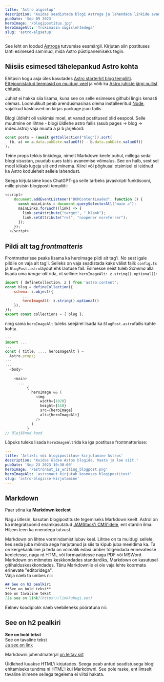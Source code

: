 ```yaml
---
title: 'Astro algsetup'
description: 'Kuidas seadistada blogi Astroga ja lahendada linkide avanemine. Ülevaade Markdownist ja selle integreerimisest Astro projektiga.'
pubDate: 'Sep 09 2023'
heroImage: '/blogipostitus.jpg'
heroImageAlt: 'Trükimasin sügislehtedega'
slug: 'astro-algsetup'
---
```


See leht on loodud [Astroga](https://astro.build) tutvumise eesmärgil. Kirjutan siin postituses lahti esimesed sammud, mida Astro püstipanemiseks tegin.

## Niisiis esimesed tähelepankud Astro kohta

Ehitasin kogu asja üles kasutades [Astro starterkit blog templiiti](https://github.com/withastro/astro/tree/main/examples/blog). [Ettejoonistatud teemasid on muidugi veel](https://astro.build/themes/) ja võib ka [Astro juhiste järgi nullist ehitada](https://docs.astro.build/en/tutorial/0-introduction/).

Juhist ei hakka siia lisama, kuna see on selle esimeses githubi lingis kenasti olemas. Loomulikult peab arendusmasinas olema installeeritud [Node](https://nodejs.org/en), vajalikud käsklused on kirjas package.json failis. 

Blogi üldleht oli vaikimisi moel, et vanad postitused olid eespool. Selle muutmine on lihtne - blogi üldlehe astro failis (asub pages -> blog -> index.astro) vaja muuta a ja b järjekord:
```javascript
const posts = (await getCollection("blog")).sort(
  (b, a) => a.data.pubDate.valueOf() - b.data.pubDate.valueOf()
);
```

Teine props tekkis linkidega, nimelt Markdown keele puhul, millega seda blogi sisustan, puudub uues tabis avanemise võimalus. See on halb, sest sel moel klikab lugeja siit end minema. Kiirel või põghusal otsimisel ei leidnud ka Astro kodulehelt sellele lahendust.

Seega kirjutasime koos ChatGPT-ga selle tarbeks javaskripti funktisooni, mille pistsin blogiposti templiiti:
```javascript
<script>
    document.addEventListener("DOMContentLoaded", function () {
      const mainLinks = document.querySelectorAll("main a");
      mainLinks.forEach((link) => {
        link.setAttribute("target", "_blank");
        link.setAttribute("rel", "noopener noreferrer");
      });
    });
  </script>
  ```
## Pildi alt tag *frontmatteris*
Frontmatterisse peaks lisama ka heroImage pildi alt tag'i. No sest igale pildile on vaja alt tag'i. Selleks on vaja seadistada kaks välist faili: `config.ts` ja `BlogPost.astro`layout ehk laotuse fail.
Esimesse neist tuleb *Schema* alla lisada oma *image-alt* rida, nt selline: `heroImageAlt: z.string().optional()`:
```javascript
import { defineCollection, z } from 'astro:content';
const blog = defineCollection({
	schema: z.object({
		... 
		heroImageAlt: z.string().optional()
	}),
});
export const collections = { blog };
```

ning sama `heroImageAlt` tuleks seejärel lisada ka `BlogPost.astro`failis kahte kohta. 
```javascript
---
import ...
...
const { title, ..., heroImageAlt } =
  Astro.props;
---
...
  <body>
    ...
    <main>
      ...
          {
            heroImage && (
              <img
                width={1020}
                height={510}
                src={heroImage}
                alt={heroImageAlt}
              />
            )
          }
// ülejäänud kood

```

Lõpuks tuleks lisada `heroImageAlt`rida ka iga postituse frontmatterisse:
```yaml
---
title: 'Artikli või blogipostituse kirjutamine Astros'
description: 'Kuidas üldse Astos blogida. Vaata ja loe siit.'
pubDate: 'Sep 23 2023 10:30:00'
heroImage: '/astronaut_is_writing_blogpost.png'
heroImageAlt: 'astronaut kirjutab kosmoses blogipostitust'
slug: 'astro-blogisse-kirjutamine'
---
```
## Markdown
Paar sõna ka **Markdown keelest**

Nagu ütlesin, kasutan blogipostituste tegemiseks Markdown keelt. Astrol on ka integratsoonid enamkasutatud [JAMStack'i CMS'idele](https://docs.astro.build/en/guides/cms/), ent stardin ilma. Hiljem teen ka nnendega tutvust.

Markdown on lihtne vormindamist lubav keel. Lihtne on ta muidugi sellele, kes seda juba mõnda aega harjutanud ja siis ta kipub juba meeldima ka. Ta on kergekaaluline ja teda on võimalik edasi ümber tõlgendada erinevatesse keeletesse, nagu nt HTML või formaatidesse nagu PDF või MSWord. Markdown on mitmetes keskkondades standardiks, Markdown on kasutusel gitihalduskeskkondades. Tänu Markdownile ei ole vaja lehte koormata erinevate "editoridega".    
Välja näeb ta umbes nii:  
```markdown
## See on h2 pealkiri
**See on bold tekst**  
See on tavaline tekst  
[Ja see on link](https://linkkuhugi.eet)
```
Eelnev koodiplokk näeb veebileheks pööratuna nii:
## See on h2 pealkiri
**See on bold tekst**  
See on tavaline tekst  
[Ja see on link](https://linkkuhugi.eet)

Markdowni juhendmaterjal [on leitav siit](https://www.markdownguide.org/cheat-sheet/)

Üldlehed luuakse HTML'i kirjutades. Seega peab antud seadistusega blogi ehitamiseks tundma ni HTML'i kui Markdowni. See pole raske, ent ilmselt tavaline inimene sellega tegelema ei viitsi hakata.